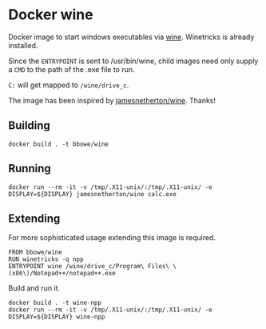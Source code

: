 # Docker wine

Docker image to start windows executables via
[wine](https://www.winehq.org/). Winetricks is already installed.

Since the `ENTRYPOINT` is sent to /usr/bin/wine, child images need
only supply a `CMD` to the path of the .exe file to run.

`C:` will get mapped to `/wine/drive_c`.

The image has been inspired by
[jamesnetherton/wine](https://hub.docker.com/r/jamesnetherton/wine/). Thanks!

## Building

    docker build . -t bbowe/wine

## Running

    docker run --rm -it -v /tmp/.X11-unix/:/tmp/.X11-unix/ -e DISPLAY=${DISPLAY} jamesnetherton/wine calc.exe

## Extending

For more sophisticated usage extending this image is required.

    FROM bbowe/wine
    RUN winetricks -q npp
    ENTRYPOINT wine /wine/drive_c/Program\ Files\ \(x86\)/Notepad++/notepad++.exe

Build and run it.

    docker build . -t wine-npp
    docker run --rm -it -v /tmp/.X11-unix/:/tmp/.X11-unix/ -e DISPLAY=${DISPLAY} wine-npp
